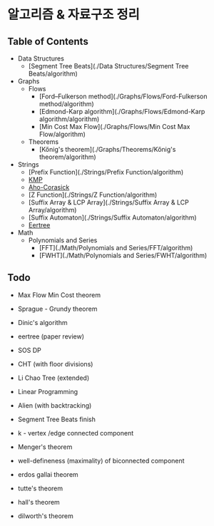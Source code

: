 # 알고리즘 & 자료구조 정리

## Table of Contents
- Data Structures
    - [Segment Tree Beats](./Data Structures/Segment Tree Beats/algorithm)
- Graphs
    - Flows
        - [Ford–Fulkerson method](./Graphs/Flows/Ford-Fulkerson method/algorithm)
        - [Edmond-Karp algorithm](./Graphs/Flows/Edmond-Karp algorithm/algorithm)
        - [Min Cost Max Flow](./Graphs/Flows/Min Cost Max Flow/algorithm)
    - Theorems
        - [Kőnig's theorem](./Graphs/Theorems/Kőnig's theorem/algorithm)
- Strings
    - [Prefix Function](./Strings/Prefix Function/algorithm)
    - [KMP](./Strings/KMP/algorithm)
    - [Aho-Corasick](./Strings/Aho-Corasick/algorithm)
    - [Z Function](./Strings/Z Function/algorithm)
    - [Suffix Array & LCP Array](./Strings/Suffix Array & LCP Array/algorithm)
    - [Suffix Automaton](./Strings/Suffix Automaton/algorithm)
    - [Eertree](./Strings/Eertree/algorithm)
- Math
    - Polynomials and Series
        - [FFT](./Math/Polynomials and Series/FFT/algorithm)
        - [FWHT](./Math/Polynomials and Series/FWHT/algorithm)

## Todo
- Max Flow Min Cost theorem
- Sprague - Grundy theorem
- Dinic's algorithm
- eertree (paper review)
- SOS DP
- CHT (with floor divisions)
- Li Chao Tree (extended)
- Linear Programming
- Alien (with backtracking)
- Segment Tree Beats finish

- k - vertex /edge connected component
- Menger's theorem
- well-defineness (maximality) of biconnected component
- erdos gallai theorem
- tutte's theorem
- hall's theorem
- dilworth's theorem